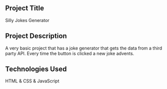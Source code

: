 ## Project Title

Silly Jokes Generator

## Project Description

A very basic project that has a joke generator that gets the data from a third party API. Every time the button is clicked a new joke advents.

## Technologies Used

HTML & CSS & JavaScript
